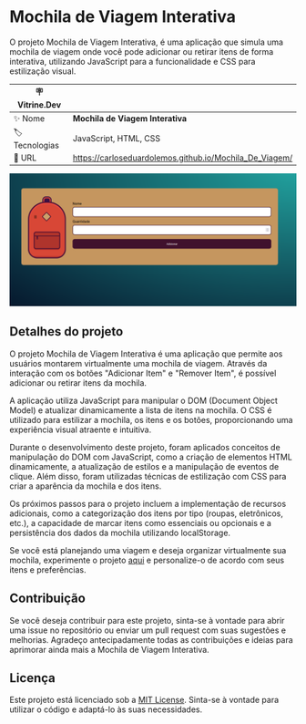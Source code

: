 # Mochila de Viagem Interativa

O projeto Mochila de Viagem Interativa, é uma aplicação que simula uma mochila de viagem onde você pode adicionar ou retirar itens de forma interativa, utilizando JavaScript para a funcionalidade e CSS para estilização visual.

| :placard: Vitrine.Dev |     |
| -------------  | --- |
| :sparkles: Nome        | **Mochila de Viagem Interativa**
| :label: Tecnologias | JavaScript, HTML, CSS
| :rocket: URL         | https://carloseduardolemos.github.io/Mochila_De_Viagem/

<!-- Inserir imagem com a #vitrinedev ao final do link -->
![](https://raw.githubusercontent.com/CarlosEduardoLemos/Mochila_De_Viagem/main/imagem/Captura%20de%20tela%202023-06-02%20195201.png#vitrinedev)

## Detalhes do projeto

O projeto Mochila de Viagem Interativa é uma aplicação que permite aos usuários montarem virtualmente uma mochila de viagem. Através da interação com os botões "Adicionar Item" e "Remover Item", é possível adicionar ou retirar itens da mochila.

A aplicação utiliza JavaScript para manipular o DOM (Document Object Model) e atualizar dinamicamente a lista de itens na mochila. O CSS é utilizado para estilizar a mochila, os itens e os botões, proporcionando uma experiência visual atraente e intuitiva.

Durante o desenvolvimento deste projeto, foram aplicados conceitos de manipulação do DOM com JavaScript, como a criação de elementos HTML dinamicamente, a atualização de estilos e a manipulação de eventos de clique. Além disso, foram utilizadas técnicas de estilização com CSS para criar a aparência da mochila e dos itens.

Os próximos passos para o projeto incluem a implementação de recursos adicionais, como a categorização dos itens por tipo (roupas, eletrônicos, etc.), a capacidade de marcar itens como essenciais ou opcionais e a persistência dos dados da mochila utilizando localStorage.

Se você está planejando uma viagem e deseja organizar virtualmente sua mochila, experimente o projeto [aqui](https://github.com/CarlosEduardoLemos/Mochila_De_Viagem) e personalize-o de acordo com seus itens e preferências.

## Contribuição

Se você deseja contribuir para este projeto, sinta-se à vontade para abrir uma issue no repositório ou enviar um pull request com suas sugestões e melhorias. Agradeço antecipadamente todas as contribuições e ideias para aprimorar ainda mais a Mochila de Viagem Interativa.

## Licença

Este projeto está licenciado sob a [MIT License](https://opensource.org/licenses/MIT). Sinta-se à vontade para utilizar o código e adaptá-lo às suas necessidades.
